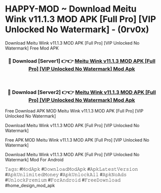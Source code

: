 # HAPPY-MOD ~ Download Meitu Wink v11.1.3 MOD APK [Full Pro] [VIP Unlocked No Watermark] - (0rv0x)
Download Meitu Wink v11.1.3 MOD APK [Full Pro] [VIP Unlocked No Watermark] Free Mod APK

<div align="center">
<h3>🔴 Download [Server1] 👉👉 <a href="https://apk-comot.site?title=Meitu_Wink_v11.1.3_MOD_APK_[Full_Pro]_[VIP_Unlocked_No_Watermark]">Meitu Wink v11.1.3 MOD APK [Full Pro] [VIP Unlocked No Watermark] Mod Apk</a></h3><br>

<h3>🔴 Download [Server2] 👉👉 <a href="https://apk-comot.site?title=Meitu_Wink_v11.1.3_MOD_APK_[Full_Pro]_[VIP_Unlocked_No_Watermark]">Meitu Wink v11.1.3 MOD APK [Full Pro] [VIP Unlocked No Watermark] Mod Apk</a></h3>
</div>


Free Download APK MOD Meitu Wink v11.1.3 MOD APK [Full Pro] [VIP Unlocked No Watermark]

Download Meitu Wink v11.1.3 MOD APK [Full Pro] [VIP Unlocked No Watermark] 

Free APK MOD Meitu Wink v11.1.3 MOD APK [Full Pro] [VIP Unlocked No Watermark] 

Download Meitu Wink v11.1.3 MOD APK [Full Pro] [VIP Unlocked No Watermark] Mod For Android

𝚃𝚊𝚐𝚜: #𝙼𝚘𝚍𝙰𝚙𝚔 #𝙳𝚘𝚠𝚗𝚕𝚘𝚊𝚍𝙼𝚘𝚍𝙰𝚙𝚔 #𝙰𝚙𝚔𝙻𝚊𝚝𝚎𝚜𝚝𝚅𝚎𝚛𝚜𝚒𝚘𝚗 #𝙰𝚙𝚔𝚄𝚗𝚕𝚒𝚖𝚒𝚝𝚎𝚍𝙼𝚘𝚗𝚎𝚢 #𝙰𝚙𝚔𝚄𝚗𝚕𝚘𝚌𝚔𝙰𝚕𝚕 #𝙰𝚙𝚔𝙽𝚘𝙰𝚍𝚜 #𝚄𝚗𝚕𝚘𝚌𝚔𝙿𝚛𝚎𝚖𝚒𝚞𝚖 #𝙵𝚘𝚛𝙰𝚗𝚍𝚛𝚘𝚒𝚍 #𝙵𝚛𝚎𝚎𝙳𝚘𝚠𝚗𝚕𝚘𝚊𝚍 #home_design_mod_apk